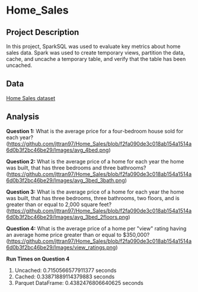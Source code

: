 # Home_Sales

## Project Description
In this project, SparkSQL was used to evaluate key metrics about home sales data. Spark was used to create temporary views, partition the data, cache, and uncache a temporary table, and verify that the table has been uncached. 

## Data
[Home Sales dataset](https://2u-data-curriculum-team.s3.amazonaws.com/dataviz-classroom/v1.2/22-big-data/home_sales_revised.csv)

## Analysis
**Question 1:** What is the average price for a four-bedroom house sold for each year? 
(https://github.com/jttran97/Home_Sales/blob/f2fa090de3c018ab154a1514a6d0b3f2bc46be29/Images/avg_4bed.png)

**Question 2:** What is the average price of a home for each year the home was built, that has three bedrooms and three bathrooms? 
(https://github.com/jttran97/Home_Sales/blob/f2fa090de3c018ab154a1514a6d0b3f2bc46be29/Images/avg_3bed_3bath.png)

**Question 3:** What is the average price of a home for each year the home was built, that has three bedrooms, three bathrooms, two floors, and is greater than or equal to 2,000 square feet?
(https://github.com/jttran97/Home_Sales/blob/f2fa090de3c018ab154a1514a6d0b3f2bc46be29/Images/avg_3bed_2floors.png)

**Question 4:** What is the average price of a home per "view" rating having an average home price greater than or equal to $350,000?
(https://github.com/jttran97/Home_Sales/blob/f2fa090de3c018ab154a1514a6d0b3f2bc46be29/Images/view_ratings.png)

**Run Times on Question 4**
1. Uncached: 0.7150566577911377 seconds
2. Cached: 0.33871889114379883 seconds
3. Parquet DataFrame: 0.4382476806640625 seconds
